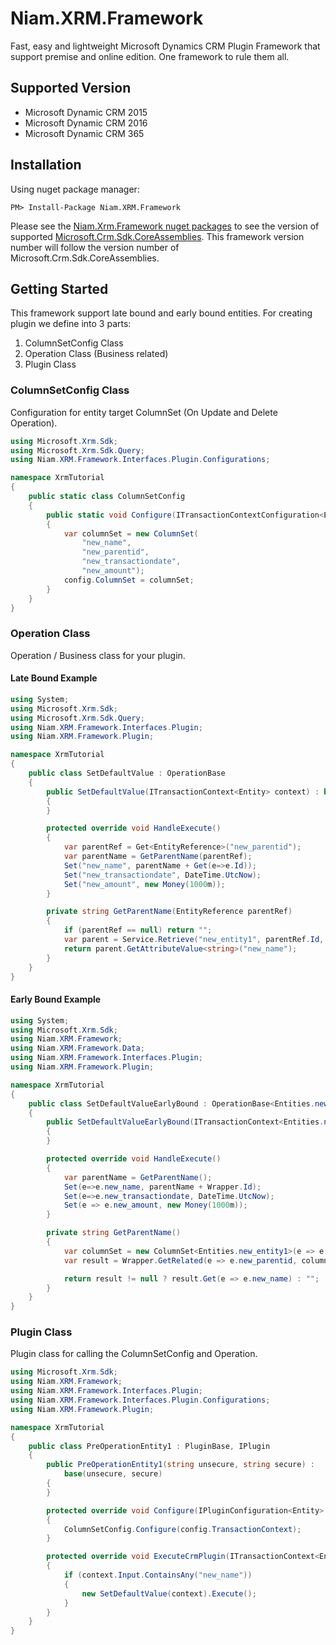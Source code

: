 # Niam.XRM.Framework
Fast, easy and lightweight Microsoft Dynamics CRM Plugin Framework that support premise and online edition. One framework to rule them all.

## Supported Version

- Microsoft Dynamic CRM 2015
- Microsoft Dynamic CRM 2016
- Microsoft Dynamic CRM 365

## Installation

Using nuget package manager:

```
PM> Install-Package Niam.XRM.Framework
```

Please see the [Niam.Xrm.Framework nuget packages](https://www.nuget.org/packages/Niam.XRM.Framework) to see the version of supported [Microsoft.Crm.Sdk.CoreAssemblies](https://www.nuget.org/packages/Microsoft.CrmSdk.CoreAssemblies). This framework version number will follow the version number of Microsoft.Crm.Sdk.CoreAssemblies.

## Getting Started

This framework support late bound and early bound entities. For creating plugin we define into 3 parts:

1. ColumnSetConfig Class
1. Operation Class (Business related)
1. Plugin Class

### ColumnSetConfig Class

Configuration for entity target ColumnSet (On Update and Delete Operation).

``` csharp
using Microsoft.Xrm.Sdk;
using Microsoft.Xrm.Sdk.Query;
using Niam.XRM.Framework.Interfaces.Plugin.Configurations;

namespace XrmTutorial
{
    public static class ColumnSetConfig
    {
        public static void Configure(ITransactionContextConfiguration<Entity> config)
        {
            var columnSet = new ColumnSet(
                "new_name",
                "new_parentid",
                "new_transactiondate",
                "new_amount");
            config.ColumnSet = columnSet;
        }
    }
}
```

### Operation Class

Operation / Business class for your plugin.

#### Late Bound Example

``` csharp
using System;
using Microsoft.Xrm.Sdk;
using Microsoft.Xrm.Sdk.Query;
using Niam.XRM.Framework.Interfaces.Plugin;
using Niam.XRM.Framework.Plugin;

namespace XrmTutorial
{
    public class SetDefaultValue : OperationBase
    {
        public SetDefaultValue(ITransactionContext<Entity> context) : base(context)
        {
        }

        protected override void HandleExecute()
        {
            var parentRef = Get<EntityReference>("new_parentid");
            var parentName = GetParentName(parentRef);
            Set("new_name", parentName + Get(e=>e.Id));
            Set("new_transactiondate", DateTime.UtcNow);
            Set("new_amount", new Money(1000m));
        }

        private string GetParentName(EntityReference parentRef)
        {
            if (parentRef == null) return "";
            var parent = Service.Retrieve("new_entity1", parentRef.Id, new ColumnSet("new_name"));
            return parent.GetAttributeValue<string>("new_name");
        }
    }
}
```

#### Early Bound Example

``` csharp
using System;
using Microsoft.Xrm.Sdk;
using Niam.XRM.Framework;
using Niam.XRM.Framework.Data;
using Niam.XRM.Framework.Interfaces.Plugin;
using Niam.XRM.Framework.Plugin;

namespace XrmTutorial
{
    public class SetDefaultValueEarlyBound : OperationBase<Entities.new_entity1>
    {
        public SetDefaultValueEarlyBound(ITransactionContext<Entities.new_entity1> context) : base(context)
        {
        }

        protected override void HandleExecute()
        {
            var parentName = GetParentName();
            Set(e=>e.new_name, parentName + Wrapper.Id);
            Set(e=>e.new_transactiondate, DateTime.UtcNow);
            Set(e => e.new_amount, new Money(1000m));
        }

        private string GetParentName()
        {
            var columnSet = new ColumnSet<Entities.new_entity1>(e => e.new_name);
            var result = Wrapper.GetRelated(e => e.new_parentid, columnSet);

            return result != null ? result.Get(e => e.new_name) : "";
        }
    }
}
```

### Plugin Class

Plugin class for calling the ColumnSetConfig and Operation.

``` csharp
using Microsoft.Xrm.Sdk;
using Niam.XRM.Framework;
using Niam.XRM.Framework.Interfaces.Plugin;
using Niam.XRM.Framework.Interfaces.Plugin.Configurations;
using Niam.XRM.Framework.Plugin;

namespace XrmTutorial
{
    public class PreOperationEntity1 : PluginBase, IPlugin
    {
        public PreOperationEntity1(string unsecure, string secure) : 
            base(unsecure, secure)
        {
        }

        protected override void Configure(IPluginConfiguration<Entity> config)
        {
            ColumnSetConfig.Configure(config.TransactionContext);
        }

        protected override void ExecuteCrmPlugin(ITransactionContext<Entity> context)
        {
            if (context.Input.ContainsAny("new_name"))
            {
                new SetDefaultValue(context).Execute();
            }
        }
    }
}
```